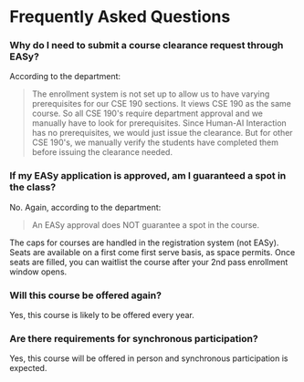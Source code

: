 # Frequently Asked Questions

### Why do I need to submit a course clearance request through EASy?

According to the department:
> The enrollment system is not set up to allow us to have varying prerequisites for our CSE 190 sections. It views CSE 190 as the same course. So all CSE 190's require department approval and we manually have to look for prerequisites. Since Human-AI Interaction has no prerequisites, we would just issue the clearance. But for other CSE 190's, we manually verify the students have completed them before issuing the clearance needed.

### If my EASy application is approved, am I guaranteed a spot in the class?

No. Again, according to the department:
> An EASy approval does NOT guarantee a spot in the course.

The caps for courses are handled in the registration system (not EASy). Seats are available on a first come first serve basis, as space permits. Once seats are filled, you can waitlist the course after your 2nd pass enrollment window opens.

### Will this course be offered again?

Yes, this course is likely to be offered every year.

### Are there requirements for synchronous participation?

Yes, this course will be offered in person and synchronous participation is expected.

